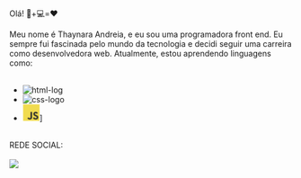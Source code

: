 Olá! :woman:+:computer:=:hearts:

Meu nome é Thaynara Andreia, e eu sou uma programadora front end. Eu sempre fui fascinada pelo mundo da tecnologia e decidi seguir uma carreira como desenvolvedora web. Atualmente, estou aprendendo linguagens como:
<br>
<br>
* <img src="https://img.shields.io/badge/HTML5-E34F26?style=for-the-badge&logo=html5&logoColor=white" alt="html-log" />
* <img src="https://img.shields.io/badge/CSS3-1572B6?style=for-the-badge&logo=css3&logoColor=white" alt="css-logo" />
* <img src="https://raw.githubusercontent.com/devicons/devicon/master/icons/javascript/javascript-original.svg" alt="javascript" width="30" height="30"/>]
<br>
REDE SOCIAL:
<br>
<br>
<a href="https://www.linkedin.com/public-profile/settings?lipi=urn%3Ali%3Apage%3Ad_flagship3_profile_self_edit_contact-info%3B%2FfNttVoMTj2ZRwgBVQgyNg%3D%3D"> <img src="https://img.shields.io/badge/LinkedIn-0077B5?style=for-the-badge&logo=linkedin&logoColor=white" /> <a/>
